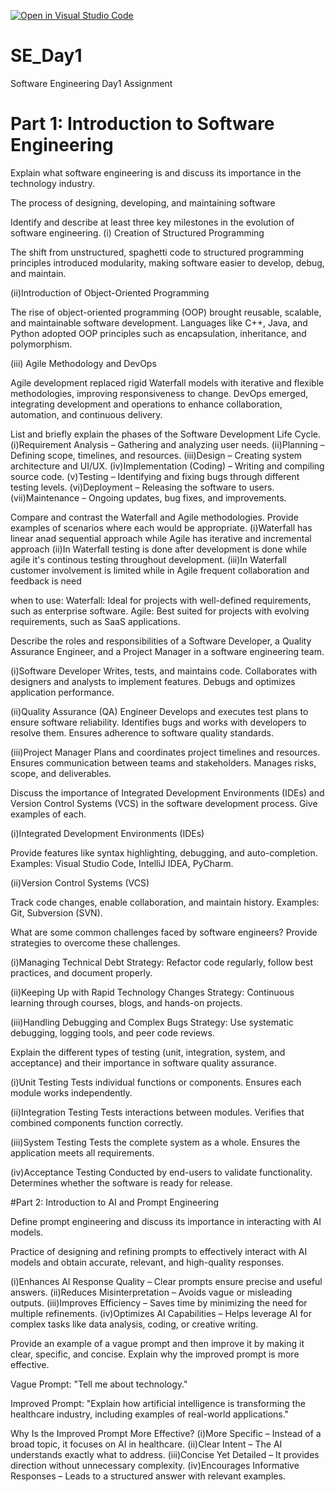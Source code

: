 [![Open in Visual Studio Code](https://classroom.github.com/assets/open-in-vscode-2e0aaae1b6195c2367325f4f02e2d04e9abb55f0b24a779b69b11b9e10269abc.svg)](https://classroom.github.com/online_ide?assignment_repo_id=18385417&assignment_repo_type=AssignmentRepo)
# SE_Day1
Software Engineering Day1 Assignment

# Part 1: Introduction to Software Engineering

Explain what software engineering is and discuss its importance in the technology industry.

The process of designing, developing, and maintaining
          software


Identify and describe at least three key milestones in the evolution of software engineering.
 (i) Creation of Structured Programming

The shift from unstructured, spaghetti code to structured programming principles introduced modularity, making software easier to develop, debug, and maintain.

(ii)Introduction of Object-Oriented Programming 

The rise of object-oriented programming (OOP) brought reusable, scalable, and maintainable software development. Languages like C++, Java, and Python adopted OOP principles such as encapsulation, inheritance, and polymorphism.

(iii) Agile Methodology and DevOps

Agile development replaced rigid Waterfall models with iterative and flexible methodologies, improving responsiveness to change. DevOps emerged, integrating development and operations to enhance collaboration, automation, and continuous delivery.

List and briefly explain the phases of the Software Development Life Cycle.
(i)Requirement Analysis – Gathering and analyzing user needs.
(ii)Planning – Defining scope, timelines, and resources.
(iii)Design – Creating system architecture and UI/UX.
(iv)Implementation (Coding) – Writing and compiling source code.
(v)Testing – Identifying and fixing bugs through different testing levels.
(vi)Deployment – Releasing the software to users.
(vii)Maintenance – Ongoing updates, bug fixes, and improvements.

Compare and contrast the Waterfall and Agile methodologies. Provide examples of scenarios where each would be appropriate.
(i)Waterfall has linear anad sequential approach while Agile has iterative and incremental approach
(ii)In Waterfall testing is done after development is done while agile it's continous testing throughout development.
(iii)In Waterfall customer involvement is limited while in Agile frequent collaboration and feedback is need

when to use:
Waterfall: Ideal for projects with well-defined requirements, such as enterprise software.
Agile: Best suited for projects with evolving requirements, such as SaaS applications.

Describe the roles and responsibilities of a Software Developer, a Quality Assurance Engineer, and a Project Manager in a software engineering team.

(i)Software Developer
Writes, tests, and maintains code.
Collaborates with designers and analysts to implement features.
Debugs and optimizes application performance.

(ii)Quality Assurance (QA) Engineer
Develops and executes test plans to ensure software reliability.
Identifies bugs and works with developers to resolve them.
Ensures adherence to software quality standards.

(iii)Project Manager
Plans and coordinates project timelines and resources.
Ensures communication between teams and stakeholders.
Manages risks, scope, and deliverables.

Discuss the importance of Integrated Development Environments (IDEs) and Version Control Systems (VCS) in the software development process. Give examples of each.

(i)Integrated Development Environments (IDEs)

Provide features like syntax highlighting, debugging, and auto-completion.
Examples: Visual Studio Code, IntelliJ IDEA, PyCharm.

(ii)Version Control Systems (VCS)

Track code changes, enable collaboration, and maintain history.
Examples: Git, Subversion (SVN).

What are some common challenges faced by software engineers? Provide strategies to overcome these challenges.

(i)Managing Technical Debt
Strategy: Refactor code regularly, follow best practices, and document properly.

(ii)Keeping Up with Rapid Technology Changes
Strategy: Continuous learning through courses, blogs, and hands-on projects.

(iii)Handling Debugging and Complex Bugs
Strategy: Use systematic debugging, logging tools, and peer code reviews.

Explain the different types of testing (unit, integration, system, and acceptance) and their importance in software quality assurance.

(i)Unit Testing
Tests individual functions or components.
Ensures each module works independently.

(ii)Integration Testing
Tests interactions between modules.
Verifies that combined components function correctly.

(iii)System Testing
Tests the complete system as a whole.
Ensures the application meets all requirements.

(iv)Acceptance Testing
Conducted by end-users to validate functionality.
Determines whether the software is ready for release.


#Part 2: Introduction to AI and Prompt Engineering


Define prompt engineering and discuss its importance in interacting with AI models.

Practice of designing and refining prompts to effectively interact with AI models and obtain accurate, relevant, and high-quality responses.

(i)Enhances AI Response Quality – Clear prompts ensure precise and useful answers.
(ii)Reduces Misinterpretation – Avoids vague or misleading outputs.
(iii)Improves Efficiency – Saves time by minimizing the need for multiple refinements.
(iv)Optimizes AI Capabilities – Helps leverage AI for complex tasks like data analysis, coding, or creative writing.

Provide an example of a vague prompt and then improve it by making it clear, specific, and concise. Explain why the improved prompt is more effective.

Vague Prompt:
"Tell me about technology."

Improved Prompt:
"Explain how artificial intelligence is transforming the healthcare industry, including examples of real-world applications."

Why Is the Improved Prompt More Effective?
(i)More Specific – Instead of a broad topic, it focuses on AI in healthcare.
(ii)Clear Intent – The AI understands exactly what to address.
(iii)Concise Yet Detailed – It provides direction without unnecessary complexity.
(iv)Encourages Informative Responses – Leads to a structured answer with relevant examples.